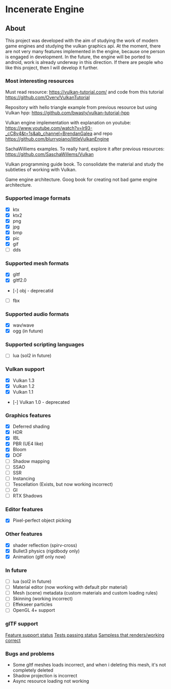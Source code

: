 # Incenerate Engine

## About

This project was developed with the aim of studying the work of modern game engines and studying the vulkan graphics api.  At the moment, there are not very many features implemented in the engine, because one person is engaged in development. In the future, the engine will be ported to android, work is already underway in this direction.  If there are people who like this project, then I will develop it further.
 
### Most interesting resources

Must read resource: https://vulkan-tutorial.com/ and code from this tutorial https://github.com/Overv/VulkanTutorial

Repository with hello triangle example from previous resource but using Vulkan hpp: https://github.com/bwasty/vulkan-tutorial-hpp

Vulkan engine implementation with explanation on youtube: https://www.youtube.com/watch?v=lr93-_cC8v4&t=1s&ab_channel=BrendanGalea  and repo https://github.com/blurrypiano/littleVulkanEngine

SachaWilliems examples. To really hard, explore it after previous resources: https://github.com/SaschaWillems/Vulkan

Vulkan programming guide book. To consolidate the material and study the subtleties of working with Vulkan.

Game engine architecture. Goog book for creating not bad game engine architecture.

### Supported image formats
- [x] ktx
- [x] ktx2
- [x] png
- [x] jpg
- [x] bmp
- [x] pic
- [x] gif
- [ ] dds

### Supported mesh formats
- [x] gltf
- [x] gltf2.0
- [-] obj - deprecatid
- [ ] fbx

### Supported audio formats
- [x] wav/wave
- [x] ogg (in future)

### Supported scripting languages
- [ ] lua (sol2 in future)

### Vulkan support
- [x] Vulkan 1.3
- [x] Vulkan 1.2
- [x] Vulkan 1.1
- [-] Vulkan 1.0 - deprecated

### Graphics features
- [x] Deferred shading
- [x] HDR
- [x] IBL
- [x] PBR (UE4 like)
- [x] Bloom
- [x] DOF
- [ ] Shadow mapping
- [ ] SSAO
- [ ] SSR
- [ ] Instancing
- [ ] Tescellation (Exists, but now working incorrect)
- [ ] GI
- [ ] RTX Shadows

### Editor features
- [x] Pixel-perfect object picking

### Other features
- [x] shader reflection (spirv-cross)
- [x] Bullet3 physics (rigidbody only)
- [x] Animation (gltf only now)

### In future
- [ ] lua (sol2 in future)
- [ ] Material editor (now working with default pbr material)
- [ ] Mesh (scene) metadata (custom materials and custom loading rules)
- [ ] Skinning (working incorrect)
- [ ] Effekseer particles
- [ ] OpenGL 4+ support

### glTF support
[Feature support status](doc/gltf/glTFFeaturesSupportStatus.md)
[Tests passing status](doc/gltf/glTFSamplesSupportStatus.md)
[Sampless that renders/working correct](doc/gltf/glTFTestPassingStatus.md)

### Bugs and problems
- Some gltf meshes loads incorrect, and when i deleting this mesh, it's not completely deleted
- Shadow projection is incorrect
- Async resource loading not working
